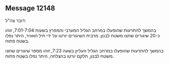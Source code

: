 ## Message 12148

דובר צה"ל:

בהמשך להתרעות שהופעלו במרחב הגליל המערבי והמפרץ בשעות 7:01-7:04, זוהו כ-20 שיגורים שחצו משטח לבנון.
מרבית השיגורים יורטו על ידי חיל האוויר, היתר נפלו בשטח פתוח.

בהמשך להתרעות שהופעלו במרחב הגליל העליון בשעה 7:23, זוהו מספר שיגורים שחצו משטח לבנון, חלקם יורטו בהצלחה, היתר נפלו בשטח פתוח.

